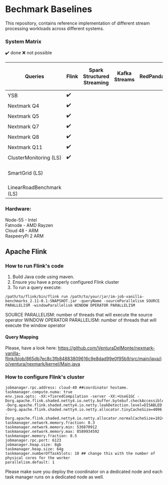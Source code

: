 # Bechmark Baselines

This repository, contains reference implementation of different stream processing workloads across different systems.

### System Matrix

:heavy_check_mark: done
:x: not possible

| Queries  | Flink | Spark Structured Streaming | Kafka Streams | RedPanda | Timly Dataflow | Light Saber | Google Dataflow | Microsoft Stream Insighes / Trill | Ressources |
| ------------- | ------------- |------------- |------------- |------------- |------------- |------------- |------------- |------------- |------------- |
| YSB  | :heavy_check_mark: | | | | | | | 
| Nextmark Q4  |  :heavy_check_mark: | | | | | | |
| Nextmark Q5  | :heavy_check_mark:  | | | | | | |
| Nextmark Q7  | :heavy_check_mark:  | | | | | | |
| Nextmark Q8  | :heavy_check_mark:  | | | | | | |
| Nextmark Q11  | :heavy_check_mark:  | | | | | | |
| ClusterMonitoring (LS)  | :heavy_check_mark:  | | | | | | |
| SmartGrid (LS)  |   | | | | | | | | [Organizer Description, 500M Data](https://debs.org/grand-challenges/2014/) |
| LinearRoadBenchmark (LS)  |   | | | | | | |

### Hardware:

Node-55 - Intel   
Fatnode - AMD Rayzen   
Cloud 48 - ARM   
RaspeeryPi 2 ARM

## Apache Flink

### How to run Flink's code

1. Build Java code using maven.
2. Ensure you have a properly configured Flink cluster
3. To run a query execute:

```
/path/to/flink/bin/flink run /path/to/your/jar/im-job-vanilla-benchmarks_2.11-0.1-SNAPSHOT.jar -queryName -sourceParallelism SOURCE PARALLELISM -windowParallelism WINDOW OPERATOR PARALLELISM
```

SOURCE PARALLELISM: number of threads that will execute the source operator
WINDOW OPERATOR PARALLELISM: number of threads that will execute the window operator 


#### Query Mapping

Please, have a look here: https://github.com/VenturaDelMonte/nexmark-vanilla-flink/blob/865db7ec8c3fb84883809616c9e8dad99e0f95b9/src/main/java/io/ventura/nexmark/kernel/Main.java


### How to configure Flink's cluster


```
jobmanager.rpc.address: cloud-40 ##coordinator hostame. 
taskmanager.compute.numa: true
env.java.opts: -XX:+TieredCompilation -server -XX:+UseG1GC -Dorg.apache.flink.shaded.netty4.io.netty.buffer.bytebuf.checkAccessible=false -Dorg.apache.flink.shaded.netty4.io.netty.leakDetection.level=DISABLED -Dorg.apache.flink.shaded.netty4.io.netty.allocator.tinyCacheSize=4096 -Dorg.apache.flink.shaded.netty4.io.netty.allocator.normalCacheSize=1024
taskmanager.network.memory.fraction: 0.3
taskmanager.network.memory.min: 536870912
taskmanager.network.memory.max: 8589934592
taskmanager.memory.fraction: 0.5
jobmanager.rpc.port: 6123
jobmanager.heap.size: 8gb
taskmanager.heap.size: 64g
taskmanager.numberOfTaskSlots: 10 ## change this with the number of physical cores for the worker
parallelism.default: 1
```

Please make sure you deploy the coordinator on a dedicated node and each task manager runs on a dedicated node as well.

